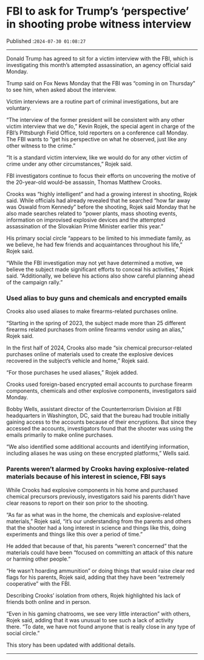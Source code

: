 # FBI to ask for Trump’s ‘perspective’ in shooting probe witness interview

Published :`2024-07-30 01:08:27`

---

Donald Trump has agreed to sit for a victim interview with the FBI, which is investigating this month’s attempted assassination, an agency official said Monday.

Trump said on Fox News Monday that the FBI was “coming in on Thursday” to see him, when asked about the interview.

Victim interviews are a routine part of criminal investigations, but are voluntary.

“The interview of the former president will be consistent with any other victim interview that we do,” Kevin Rojek, the special agent in charge of the FBI’s Pittsburgh Field Office, told reporters on a conference call Monday. The FBI wants to “get his perspective on what he observed, just like any other witness to the crime.”

“It is a standard victim interview, like we would do for any other victim of crime under any other circumstances,” Rojek said.

FBI investigators continue to focus their efforts on uncovering the motive of the 20-year-old would-be assassin, Thomas Matthew Crooks.

Crooks was “highly intelligent” and had a growing interest in shooting, Rojek said. While officials had already revealed that he searched “how far away was Oswald from Kennedy” before the shooting, Rojek said Monday that he also made searches related to “power plants, mass shooting events, information on improvised explosive devices and the attempted assassination of the Slovakian Prime Minister earlier this year.”

His primary social circle “appears to be limited to his immediate family, as we believe, he had few friends and acquaintances throughout his life,” Rojek said.

“While the FBI investigation may not yet have determined a motive, we believe the subject made significant efforts to conceal his activities,” Rojek said. “Additionally, we believe his actions also show careful planning ahead of the campaign rally.”

### Used alias to buy guns and chemicals and encrypted emails

Crooks also used aliases to make firearms-related purchases online.

“Starting in the spring of 2023, the subject made more than 25 different firearms related purchases from online firearms vendor using an alias,” Rojek said.

In the first half of 2024, Crooks also made “six chemical precursor-related purchases online of materials used to create the explosive devices recovered in the subject’s vehicle and home,” Rojek said.

“For those purchases he used aliases,” Rojek added.

Crooks used foreign-based encrypted email accounts to purchase firearm components, chemicals and other explosive components, investigators said Monday.

Bobby Wells, assistant director of the Counterterrorism Division at FBI headquarters in Washington, DC, said that the bureau had trouble initially gaining access to the accounts because of their encryptions. But since they accessed the accounts, investigators found that the shooter was using the emails primarily to make online purchases.

“We also identified some additional accounts and identifying information, including aliases he was using on these encrypted platforms,” Wells said.

### Parents weren’t alarmed by Crooks having explosive-related materials because of his interest in science, FBI says

While Crooks had explosive components in his home and purchased chemical precursors previously, investigators said his parents didn’t have clear reasons to report on their son prior to the shooting.

“As far as what was in the home, the chemicals and explosive-related materials,” Rojek said, “it’s our understanding from the parents and others that the shooter had a long interest in science and things like this, doing experiments and things like this over a period of time.”

He added that because of that, his parents “weren’t concerned” that the materials could have been “focused on committing an attack of this nature or harming other people.”

“He wasn’t hoarding ammunition” or doing things that would raise clear red flags for his parents, Rojek said, adding that they have been “extremely cooperative” with the FBI.

Describing Crooks’ isolation from others, Rojek highlighted his lack of friends both online and in person.

“Even in his gaming chatrooms, we see very little interaction” with others, Rojek said, adding that it was unusual to see such a lack of activity there. “To date, we have not found anyone that is really close in any type of social circle.”

This story has been updated with additional details.

---

